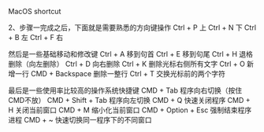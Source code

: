 MacOS shortcut

2、步骤一完成之后，下面就是需要熟悉的方向键操作
Ctrl + P 上
Ctrl + N 下
Ctrl + B 左
Ctrl + F 右

然后是一些基础移动和修改键
Ctrl + A 移到句首
Ctrl + E 移到句尾
Ctrl + H 退格删除（向左删除）
Ctrl + D 向右删除
Ctrl + K 删除光标右侧所有文字
Ctrl + O 新增一行
CMD + Backspace 删除一整行
Ctrl + T 交换光标前的两个字符

最后是一些使用率比较高的操作系统快捷键
CMD + Tab 程序向右切换（按住CMD不放）
CMD + Shift + Tab 程序向左切换
CMD + Q 快速关闭程序
CMD + H 关闭当前窗口
CMD + M 缩小化当前窗口
CMD + Option + Esc 强制结束程序进程
CMD + ~ 快速切换同一程序下的不同窗口